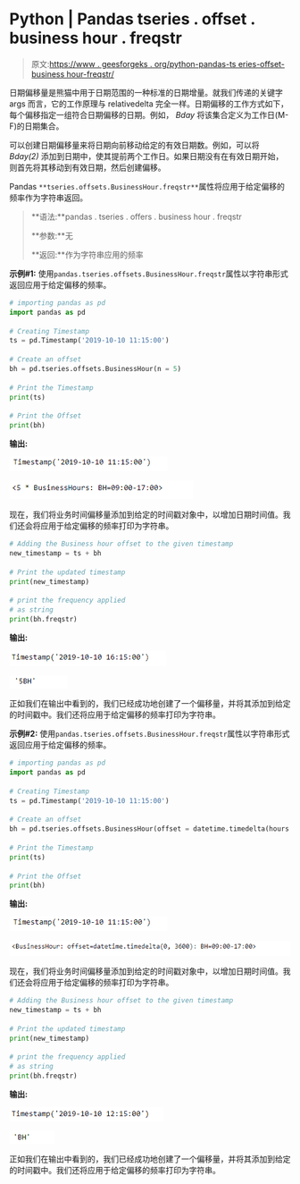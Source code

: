 # Python | Pandas tseries . offset . business hour . freqstr

> 原文:[https://www . geesforgeks . org/python-pandas-ts eries-offset-business hour-freqstr/](https://www.geeksforgeeks.org/python-pandas-tseries-offsets-businesshour-freqstr/)

日期偏移量是熊猫中用于日期范围的一种标准的日期增量。就我们传递的关键字 args 而言，它的工作原理与 relativedelta 完全一样。日期偏移的工作方式如下，每个偏移指定一组符合日期偏移的日期。例如， *Bday* 将该集合定义为工作日(M-F)的日期集合。

可以创建日期偏移量来将日期向前移动给定的有效日期数。例如，可以将 *Bday(2)* 添加到日期中，使其提前两个工作日。如果日期没有在有效日期开始，则首先将其移动到有效日期，然后创建偏移。

Pandas `**tseries.offsets.BusinessHour.freqstr**`属性将应用于给定偏移的频率作为字符串返回。

> **语法:**pandas . tseries . offers . business hour . freqstr
> 
> **参数:**无
> 
> **返回:**作为字符串应用的频率

**示例#1:** 使用`pandas.tseries.offsets.BusinessHour.freqstr`属性以字符串形式返回应用于给定偏移的频率。

```py
# importing pandas as pd
import pandas as pd

# Creating Timestamp
ts = pd.Timestamp('2019-10-10 11:15:00')

# Create an offset
bh = pd.tseries.offsets.BusinessHour(n = 5)

# Print the Timestamp
print(ts)

# Print the Offset
print(bh)
```

**输出:**

![](img/66ac8b5200dfa895a2edc684097e371d.png)

![](img/d0f27a69e6773625bcb85c0632d91b5b.png)

现在，我们将业务时间偏移量添加到给定的时间戳对象中，以增加日期时间值。我们还会将应用于给定偏移的频率打印为字符串。

```py
# Adding the Business hour offset to the given timestamp
new_timestamp = ts + bh

# Print the updated timestamp
print(new_timestamp)

# print the frequency applied
# as string
print(bh.freqstr)
```

**输出:**

![](img/27290375bd8481f42961286c2c109e00.png)

![](img/89fb535f6adc47f8c50d4439e3381e87.png)

正如我们在输出中看到的，我们已经成功地创建了一个偏移量，并将其添加到给定的时间戳中。我们还将应用于给定偏移的频率打印为字符串。

**示例#2:** 使用`pandas.tseries.offsets.BusinessHour.freqstr`属性以字符串形式返回应用于给定偏移的频率。

```py
# importing pandas as pd
import pandas as pd

# Creating Timestamp
ts = pd.Timestamp('2019-10-10 11:15:00')

# Create an offset
bh = pd.tseries.offsets.BusinessHour(offset = datetime.timedelta(hours = 1))

# Print the Timestamp
print(ts)

# Print the Offset
print(bh)
```

**输出:**

![](img/66ac8b5200dfa895a2edc684097e371d.png)

![](img/b097251ce76f0181ec86f3a338a70bf5.png)

现在，我们将业务时间偏移量添加到给定的时间戳对象中，以增加日期时间值。我们还会将应用于给定偏移的频率打印为字符串。

```py
# Adding the Business hour offset to the given timestamp
new_timestamp = ts + bh

# Print the updated timestamp
print(new_timestamp)

# print the frequency applied
# as string
print(bh.freqstr)
```

**输出:**

![](img/0a105bf4193650efe880f10c3ee9441b.png)

![](img/213ce3a9ee999ac4d1b84b6e9ecb09cf.png)

正如我们在输出中看到的，我们已经成功地创建了一个偏移量，并将其添加到给定的时间戳中。我们还将应用于给定偏移的频率打印为字符串。